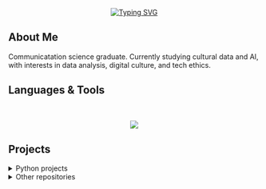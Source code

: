 
<p align="center">
  <a href="https://git.io/typing-svg"><img src="https://readme-typing-svg.demolab.com?font=Fira+Code&size=35&pause=2500&color=BD7E1C&center=true&vCenter=true&width=600&height=100&lines=Hi+there%2C+I'm+Esther!+%E2%9C%A6" alt="Typing SVG" /></a>
</p>

##  About Me</b>

Communicatation science graduate. Currently studying cultural data and AI, with interests in data analysis, digital culture, and tech ethics.

##  Languages & Tools</b>
<br> 

<p align="center">
  <a href="https://skillicons.dev">
    <img src="https://skillicons.dev/icons?i=git,github,ubuntu,vscode,notion,obsidian,ai,blender,python" />
  </a>
</p>

##  Projects </b>

<details>
  <summary>Python projects</summary>

  - 

</details>

<details>
  <summary>Other repositories</summary>

  - [esthervperez](https://github.com/esthervperez/esthervperez) – This is my README!

  - *More personal and full-stack projects… coming soon!* 😉

</details>


